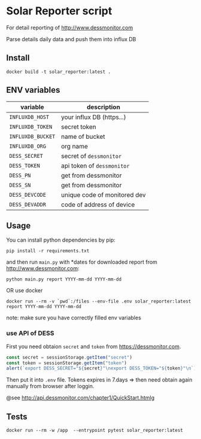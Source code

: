 # Solar Reporter script
For detail reporting of http://www.dessmonitor.com

Parse details daily data and push them into influx DB
## Install
```shell
docker build -t solar_reporter:latest .
```
## ENV variables
 
| variable          | description               |
|-------------------|---------------------------|
| `INFLUXDB_HOST`   | your influx DB (https...) |
| `INFLUXDB_TOKEN`  | secret token              |
| `INFLUXDB_BUCKET` | name of bucket            |
| `INFLUXDB_ORG`    | org name                  |
| `DESS_SECRET`     | secret  of `dessmonitor`  |
| `DESS_TOKEN`      | api token of `dessmonitor`|
| `DESS_PN`         | get from dessmonitor      |
| `DESS_SN`         | get from dessmonitor      |
| `DESS_DEVCODE`    | unique code of monitored dev |
| `DESS_DEVADDR`    | code of address of device |

## Usage

You can install python dependencies by pip:

```shell
pip install -r requirements.txt
```

and then run `main.py` with *dates for downloaded report from http://www.dessmonitor.com:

```shell
python main.py report YYYY-mm-dd YYYY-mm-dd
```

OR use docker

```shell
docker run --rm -v `pwd`:/files --env-file .env solar_reporter:latest report YYYY-mm-dd YYYY-mm-dd
```
note: make sure you have correctly filled env variables

### use API of DESS
First you need obtaion `secret` and `token` from https://dessmonitor.com.

```javascript
const secret = sessionStorage.getItem("secret")
const token = sessionStorage.getItem("token")
alert(`export DESS_SECRET="${secret}"\nexport DESS_TOKEN="${token}"\n`)
```

Then put it into `.env` file. Tokens expires in 7.days => then need obtain again manually from browser after loggin.

@see http://api.dessmonitor.com/chapter1/QuickStart.htmlg
## Tests

```shell
docker run --rm -w /app  --entrypoint pytest solar_reporter:latest
```